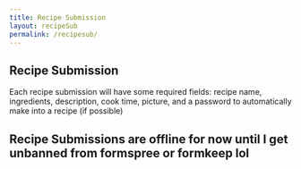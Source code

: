 ```yaml
---
title: Recipe Submission
layout: recipeSub
permalink: /recipesub/
---
```

<html>
  <body>
    <div class="content">
      <div>
        <h2>Recipe Submission</h2>
          <p>Each recipe submission will have some required fields:
          recipe name, ingredients, description, cook time, picture, and a password to automatically make into a recipe (if possible)</p>
      </div>
      <h2>Recipe Submissions are offline for now until I get unbanned from formspree or formkeep lol</h2>
    </div>
  </body>
</html>
